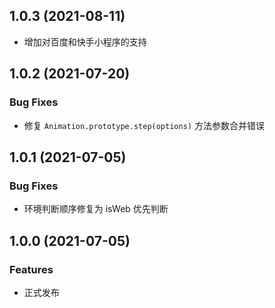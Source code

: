 ## 1.0.3 (2021-08-11)

* 增加对百度和快手小程序的支持

## 1.0.2 (2021-07-20)

### Bug Fixes

* 修复 `Animation.prototype.step(options)` 方法参数合并错误

## 1.0.1 (2021-07-05)

### Bug Fixes

* 环境判断顺序修复为 isWeb 优先判断

## 1.0.0 (2021-07-05)

### Features

* 正式发布
